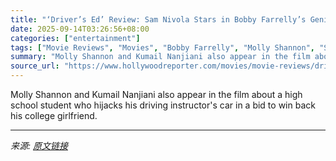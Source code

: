 ```yaml
---
title: "‘Driver’s Ed’ Review: Sam Nivola Stars in Bobby Farrelly’s Genial but Uninspired Road Trip Comedy"
date: 2025-09-14T03:26:56+08:00
categories: ["entertainment"]
tags: ["Movie Reviews", "Movies", "Bobby Farrelly", "Molly Shannon", "Sam Nivola", "TIFF", "TIFF 2025", "Toronto 2025", "Toronto International Film Festival"]
summary: "Molly Shannon and Kumail Nanjiani also appear in the film about a high school student who hijacks his driving instructor's car in a bid to win back his college girlfriend."
source_url: "https://www.hollywoodreporter.com/movies/movie-reviews/drivers-ed-review-sam-nivola-bobby-farrelly-1236370095/"
---
```


Molly Shannon and Kumail Nanjiani also appear in the film about a high school student who hijacks his driving instructor's car in a bid to win back his college girlfriend.

---

*来源: [原文链接](https://www.hollywoodreporter.com/movies/movie-reviews/drivers-ed-review-sam-nivola-bobby-farrelly-1236370095/)*
